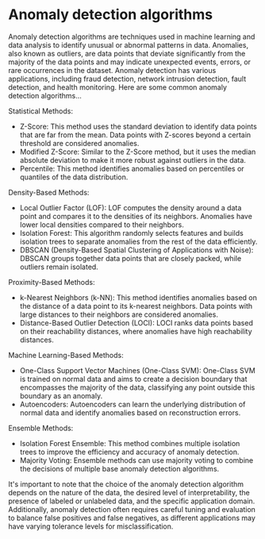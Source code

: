 # Anomaly detection algorithms

Anomaly detection algorithms are techniques used in machine learning and data analysis to identify unusual or abnormal patterns in data. Anomalies, also known as outliers, are data points that deviate significantly from the majority of the data points and may indicate unexpected events, errors, or rare occurrences in the dataset. Anomaly detection has various applications, including fraud detection, network intrusion detection, fault detection, and health monitoring. Here are some common anomaly detection algorithms…

Statistical Methods:

* Z-Score: This method uses the standard deviation to identify data points that are far from the mean. Data points with Z-scores beyond a certain threshold are considered anomalies.
* Modified Z-Score: Similar to the Z-Score method, but it uses the median absolute deviation to make it more robust against outliers in the data.
* Percentile: This method identifies anomalies based on percentiles or quantiles of the data distribution.

Density-Based Methods:

* Local Outlier Factor (LOF): LOF computes the density around a data point and compares it to the densities of its neighbors. Anomalies have lower local densities compared to their neighbors.
* Isolation Forest: This algorithm randomly selects features and builds isolation trees to separate anomalies from the rest of the data efficiently.
* DBSCAN (Density-Based Spatial Clustering of Applications with Noise): DBSCAN groups together data points that are closely packed, while outliers remain isolated.

Proximity-Based Methods:

* k-Nearest Neighbors (k-NN): This method identifies anomalies based on the distance of a data point to its k-nearest neighbors. Data points with large distances to their neighbors are considered anomalies.
* Distance-Based Outlier Detection (LOCI): LOCI ranks data points based on their reachability distances, where anomalies have high reachability distances.

Machine Learning-Based Methods:

* One-Class Support Vector Machines (One-Class SVM): One-Class SVM is trained on normal data and aims to create a decision boundary that encompasses the majority of the data, classifying any point outside this boundary as an anomaly.
* Autoencoders: Autoencoders can learn the underlying distribution of normal data and identify anomalies based on reconstruction errors.

Ensemble Methods:

* Isolation Forest Ensemble: This method combines multiple isolation trees to improve the efficiency and accuracy of anomaly detection.
* Majority Voting: Ensemble methods can use majority voting to combine the decisions of multiple base anomaly detection algorithms.

It's important to note that the choice of the anomaly detection algorithm depends on the nature of the data, the desired level of interpretability, the presence of labeled or unlabeled data, and the specific application domain. Additionally, anomaly detection often requires careful tuning and evaluation to balance false positives and false negatives, as different applications may have varying tolerance levels for misclassification.